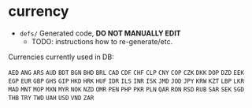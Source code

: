 # currency

- `defs/` Generated code, **DO NOT MANUALLY EDIT**
  - TODO: instructions how to re-generate/etc.

Currencies currently used in DB:

`AED` `ANG` `ARS` `AUD` `BDT` `BGN` `BHD` `BRL` `CAD` `CDF` `CHF` `CLP` `CNY` `COP` `CZK` `DKK` `DOP` `DZD` `EEK` `EGP`
`EUR` `GBP` `GHS` `GIP` `HKD` `HRK` `HUF` `IDR` `ILS` `INR` `ISK` `JMD` `JOD` `JPY` `KRW` `KZT` `LBP` `LKR` `MAD` `MNT`
`MOP` `MXN` `MYR` `NOK` `NZD` `OMR` `PEN` `PHP` `PKR` `PLN` `QAR` `RON` `RSD` `RUB` `SAR` `SEK` `SGD` `THB` `TRY` `TWD`
`UAH` `USD` `VND` `ZAR`
